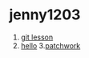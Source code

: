 # jenny1203
1. [git lesson](https://github.com/jenny1203/git-lesson-repository)
2. [hello](https://github.com/jenny1203/hello-world)
3.[patchwork](https://github.com/jenny1203/patchwork)
